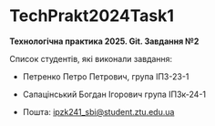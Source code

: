 # TechPrakt2024Task1
**Технологічна практика 2025. Git. Завдання №2**

Список студентів, які виконали завдання:
* Петренко Петро Петрович, група ІПЗ-23-1

* Сапацінський Богдан Ігорович група ІПЗк-24-1

* Пошта: ipzk241_sbi@student.ztu.edu.ua